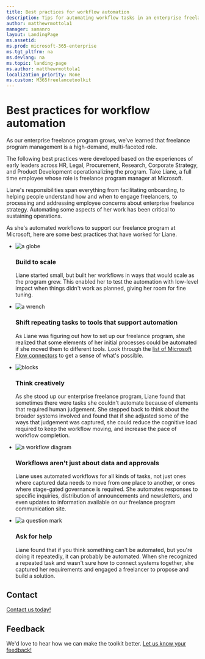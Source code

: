```yaml
---
title: Best practices for workflow automation
description: Tips for automating workflow tasks in an enterprise freelance program.
author: matthewrmottola1
manager: samanro
layout: LandingPage
ms.assetid: 
ms.prod: microsoft-365-enterprise
ms.tgt_pltfrm: na
ms.devlang: na
ms.topic: landing-page
ms.author: matthewrmottola1
localization_priority: None 
ms.custom: M365freelancetoolkit
---
```

Best practices for workflow automation
======================================

As our enterprise freelance program grows, we've learned that freelance program management is a high-demand, multi-faceted role.

The following best practices were developed based on the experiences of early leaders across HR, Legal, Procurement, Research, Corporate Strategy, and Product Development operationalizing the program. Take Liane, a full time employee whose role is freelance program manager at Microsoft. 

Liane's responsibilities span everything from facilitating onboarding, to helping people understand how and when to engage freelancers, to processing and addressing employee concerns about enterprise freelance strategy. Automating some aspects of her work has been critical to sustaining operations.

As she's automated workflows to support our freelance program at Microsoft, here are some best practices that have worked for Liane.

<ul class="panelContent cardsJ">
    <li>
        <div class="cardSize">
            <div class="cardPadding">
                <div class="card">
                    <div class="cardImageOuter">
                        <div class="cardImage">
                            <img src="https://docs.microsoft.com/en-us/office/media/icons/trend-graph-blue.svg" alt="a globe" />
                        </div>
                    </div>
                    <div class="cardText">
                        <h3>Build to scale</h3>
                        <p>Liane started small, but built her workflows in ways that would scale as the program grew. This enabled her to test the automation with low-level impact when things didn't work as planned, giving her room for fine tuning.</p>
                    </div>
                </div>
            </div>
        </div>
    </li>
    <li>
        <div class="cardSize">
            <div class="cardPadding">
                <div class="card">
                    <div class="cardImageOuter">
                        <div class="cardImage">
                            <img src="https://docs.microsoft.com/en-us/office/media/icons/toolbox.svg" alt="a wrench" />
                        </div>
                    </div>
                    <div class="cardText">
                        <h3>Shift repeating tasks to tools that support automation</h3>
                        <p>As Liane was figuring out how to set up our freelance program, she realized that some elements of her initial processes could be automated if she moved them to different tools. Look through the <a href="https://flow.microsoft.com/en-us/connectors/">list of Microsoft Flow connectors</a> to get a sense of what's possible.</p>
                    </div>
                </div>
            </div>
        </div>
    </li>
    <li>
        <div class="cardSize">
            <div class="cardPadding">
                <div class="card">
                    <div class="cardImageOuter">
                        <div class="cardImage">
                            <img src="https://docs.microsoft.com/en-us/office/media/icons/blocks-blue.svg" alt="blocks" />
                        </div>
                    </div>
                    <div class="cardText">
                        <h3>Think creatively</h3>
                        <p>As she stood up our enterprise freelance program, Liane found that sometimes there were tasks she couldn't automate because of elements that required human judgement. She stepped back to think about the broader systems involved and found that if she adjusted some of the ways that judgement was captured, she could reduce the cognitive load required to keep the workflow moving, and increase the pace of workflow completion.</p>
                    </div>
                </div>
            </div>
        </div>
    </li>
    <li>
        <div class="cardSize">
            <div class="cardPadding">
                <div class="card">
                    <div class="cardImageOuter">
                        <div class="cardImage">
                            <img src="https://docs.microsoft.com/en-us/office/media/icons/process-flow-blue.svg" alt="a workflow diagram" />
                        </div>
                    </div>
                    <div class="cardText">
                        <h3>Workflows aren't just about data and approvals</h3>
                        <p>Liane uses automated workflows for all kinds of tasks, not just ones where captured data needs to move from one place to another, or ones where stage-gated governance is required. She automates responses to specific inquiries, distribution of announcements and newsletters, and even updates to information available on our freelance program communication site.</p>
                    </div>
                </div>
            </div>
        </div>
    </li>
    <li>
        <div class="cardSize">
            <div class="cardPadding">
                <div class="card">
                    <div class="cardImageOuter">
                        <div class="cardImage">
                            <img src="https://docs.microsoft.com/en-us/office/media/icons/help.svg" alt="a question mark" />
                        </div>
                    </div>
                    <div class="cardText">
                        <h3>Ask for help</h3>
                        <p>Liane found that if you think something can't be automated, but you're doing it repeatedly, it can probably be automated. When she recognized a repeated task and wasn't sure how to connect systems together, she captured her requirements and engaged a freelancer to propose and build a solution.</p>
                    </div>
                </div>
            </div>
        </div>
    </li>
</ul>

Contact 
---------------------
[Contact us today!](https://www.upwork.com/enterprise/resources/partnership/microsoftpartnership/?utm_campaign=microsoft-toolkit-contact-us&utm_source=microsoft&utm_medium=web&source=web&sourcedetail=microsoft-toolkit-contact-us)

Feedback
--------------------
We'd love to hear how we can make the toolkit better. [Let us know your feedback!](https://forms.office.com/Pages/ResponsePage.aspx?id=v4j5cvGGr0GRqy180BHbRyFR4rWSfFFLorGIaWbYznpUN0k2SVVTWEg0MVIzVFVTTkM5QzRFSlhSQS4u)